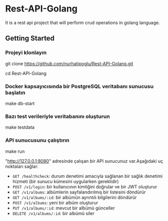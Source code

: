 # Rest-API-Golang
It is a rest api project that will perform crud operations in golang language.

## Getting Started

### Projeyi klonlayın
git clone https://github.com/nurhatipoglu/Rest-API-Golang.git

cd Rest-API-Golang

### Docker kapsayıcısında bir PostgreSQL veritabanı sunucusu başlatın
make db-start

### Bazı test verileriyle veritabanını oluşturun
make testdata

### API sunucusunu çalıştırın
make run

"http://127.0.0.1:8080" adresinde çalışan bir API sunucunuz var.Aşağıdaki uç noktaları sağlar:

* `GET /healthcheck`: durum denetimi amacıyla sağlanan bir sağlık denetimi hizmeti (bir sunucu kümesini uygularken gereklidir)
* `POST /v1/login`: bir kullanıcının kimliğini doğrular ve bir JWT oluşturur
* `GET /v1/albums`: albümlerin sayfalandırılmış bir listesini döndürür
* `GET /v1/albums/:id`: bir albümün ayrıntılı bilgilerini döndürür
* `POST /v1/albums`: yeni bir albüm oluşturur
* `PUT /v1/albums/:id`: mevcut bir albümü günceller
* `DELETE /v1/albums/:id`: bir albümü siler